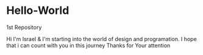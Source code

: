 # Hello-World
1st Repository

Hi I'm Israel & I'm starting into the world of design and programation. I hope that i can count with you in this journey
Thanks for Your attention
